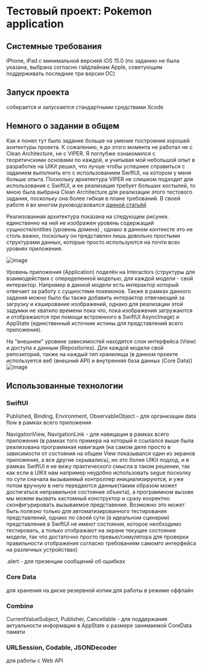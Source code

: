 #  Тестовый проект: Pokemon application

##  Системные требования

iPhone, iPad c минимальной версией iOS 15.0
(по заданию не была указана, выбрана согласно гайдлайнам Apple, советующим поддерживать последние три версии ОС)

##  Запуск проекта

собирается и запускается стандартными средствами Xcode

##  Немного о задании в общем

Как я понял тут было задание больше на умение построения хорошей ахитектуры проекта.
К сожалению, я до этого момента не работал не с Clean Architecture, не с VIPER.
Я поглубже ознакомился с теоретичскими основами по каждой, и учитывая мой небольшой опыт в разработке на UIKit решил, что лучше чтобы успешнее справиться с заданием выполнить его с использованием SwiftUI, на котором у меня больше опыта.
Поскольку архитектура VIPER не слишком подходит для использования с SwiftUI, и ее реализация требует больших костылей, то мною была выбрана Clean Architecture для реализации этого тестового задания, поскольку она более гибкая в плане требований. В своей работе я во многом руководсвовался [данной статьёй](https://nalexn.github.io/clean-architecture-swiftui/)

Реализованная архитектура показана на следующем рисунке. единственно на ней не изображен уровень содержащий сущности/entities (уровень домена) , однако в данном контексте это не столь важно, поскольку он представлен лишь довольно простыми структурами данных, которые просто используются на почти всех уровнях приложения. 

![image](https://github.com/vasilevsky007/InnowiseTest/assets/72131827/e38b1350-dbb5-44bb-955e-3d8c9e35cbc5) 

Уровень приложения (Application) поделён на Interactors (структуры для взаимодействия с опеределенной моделью, для каждой модели - свой интерактор. Например в данной модели есть интерактор который отвечает за работу с сущностями покемонов. Также в рамках данного задания можно было бы также добавить интерактор отвечающий за загрузку и кэширование изображений, однако для реализации этой задумки не хватило времени пока что, пока изображения загружаются и отображаются при помощи встроенного в SwiftUI AsyncImage) и AppState (единственный источник истины для представлений всего приложения).

На "внешнем" уровене зависимостей находятся слои интерфейса (View) и доступа к данным (Repositories). Для каждой модели свой репозиторий, также на каждый тип хранилища (в данном проекте используется веб (внешний API) и внутренняя база данных (Core Data))
![image](https://github.com/vasilevsky007/InnowiseTest/assets/72131827/4279f4e1-a828-42e3-adb5-0fb1142f697d)

##  Использованные технологии

### SwiftUI 

Published, Binding, Environment, ObservableObject - для организации data flow в рамках всего приложения

NavigationView, NavigationLink  - для навицации в рамках всего приложения (в рамках того примера на который я ссылался выше была реализована программная навигация (на самом деле просто в зависимости от состояния на общем View показывался один из экранов приложения, а все другие скрывались), но это более UIKit подход, и в рамках SwiftUI я не вижу практического смысла в таком решении, так как если в UIKit нам например неудобно использовать segue посколку по сути сначала вызываемый контроллер инициализируются, и уже потом вручную в него передаются данные(таким образом может достигаться неправильное состояние объекта), а программном вызове мы можем вызвать кастомный конструктор и сразу кооректно сконфигурировать вызываемое представение.
Возможно это может быть полезно только для автоматизированного тестирования представлений, однако по своей сути (в идеальном сценарии) представления в SwiftUI не имеют состояния, которое необходимо тестировать, а только отображают на экране текущее состояние модели, так что достаточно просто превью/симулятора для проверки правильности отображения согласно требованиям самомго интерфейса на различных устройствах)

.alert - для презенции сообщений об ошибках

### Core Data

для хранения на диске резервной копии для работы в режиме оффлайн

### Combine

CurrentValueSubject, Publisher, Cancellable - для поддержания актуальности информации в AppState о размере занимаемой CoreData памяти

### URLSession, Codable, JSONDecoder

для работы с Web API

